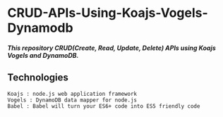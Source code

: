 # CRUD-APIs-Using-Koajs-Vogels-Dynamodb

##### This repository CRUD(Create, Read, Update, Delete) APIs using Koajs Vogels and DynamoDB.

## Technologies

```
Koajs : node.js web application framework
Vogels : DynamoDB data mapper for node.js
Babel : Babel will turn your ES6+ code into ES5 friendly code
```
